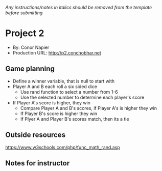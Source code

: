 *Any instructions/notes in italics should be removed from the template before submitting* 

# Project 2
+ By: Conor Napier
+ Production URL: <http://p2.conchobhar.net>

## Game planning
<!-- *Share the "plain English" notes/plan for your game* -->
* Define a winner variable, that is null to start with
* Player A and B each roll a six sided dice
    * Use rand function to select a number from 1-6
    * Use the selected number to determine each player's score
* If Player A's score is higher, they win
    * Compare Player A and B's scores, if Player A's is higher they win
    * If Player B's score is higher they win
    * If Plyer A and Player B's scores match, then its a tie

## Outside resources
<!-- *your list of outside resources go here* -->
https://www.w3schools.com/php/func_math_rand.asp

## Notes for instructor
<!-- *any notes for me to refer to while grading; if none, omit this section* -->
